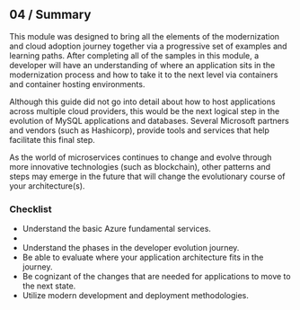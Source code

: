 ## 04 / Summary

This module was designed to bring all the elements of the modernization and cloud adoption journey together via a progressive set of examples and learning paths.  After completing  all of the samples in this module, a developer will have an understanding of where an application sits in the modernization process and how to take it to the next level via containers and container hosting environments.

Although this guide did not go into detail about how to host applications across multiple cloud providers, this would be the next logical step in the evolution of MySQL applications and databases.  Several Microsoft partners and vendors (such as Hashicorp), provide tools and services that help facilitate this final step.

As the world of microservices continues to change and evolve through more innovative technologies (such as blockchain), other patterns and steps may emerge in the future that will change the evolutionary course of your architecture(s).

### Checklist

- Understand the basic Azure fundamental services.
-  
- Understand the phases in the developer evolution journey.
- Be able to evaluate where your application architecture fits in the journey.
- Be cognizant of the changes that are needed for applications to move to the next state.
- Utilize modern development and deployment methodologies.
